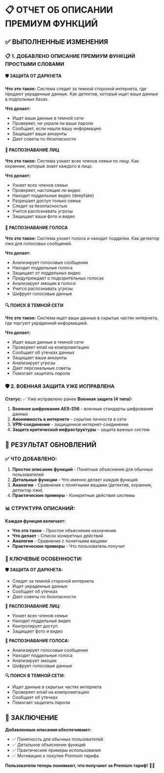 # 📋 ОТЧЕТ ОБ ОПИСАНИИ ПРЕМИУМ ФУНКЦИЙ

## ✅ ВЫПОЛНЕННЫЕ ИЗМЕНЕНИЯ

### 📋 1. ДОБАВЛЕНО ОПИСАНИЕ ПРЕМИУМ ФУНКЦИЙ ПРОСТЫМИ СЛОВАМИ

#### 🛡️ ЗАЩИТА ОТ ДАРКНЕТА
**Что это такое:**
Система следит за темной стороной интернета, где продают украденные данные. Как детектив, который ищет ваши данные в подпольных базах.

**Что делает:**
- Ищет ваши данные в темной сети
- Проверяет, не украли ли ваши пароли
- Сообщает, если нашли вашу информацию
- Защищает ваши аккаунты
- Дает советы по безопасности

#### 👤 РАСПОЗНАВАНИЕ ЛИЦ
**Что это такое:**
Система узнает всех членов семьи по лицу. Как охранник, который знает каждого в лицо.

**Что делает:**
- Узнает всех членов семьи
- Проверяет, настоящие ли видео
- Находит поддельные видео (deepfake)
- Разрешает доступ только семье
- Следит за безопасностью
- Учится распознавать угрозы
- Защищает ваши фото и видео

#### 🎵 РАСПОЗНАВАНИЕ ГОЛОСА
**Что это такое:**
Система узнает голоса и находит подделки. Как детектор лжи для голосовых сообщений.

**Что делает:**
- Анализирует голосовые сообщения
- Находит поддельные голоса
- Защищает от поддельных видео
- Предупреждает о подозрительных голосах
- Анализирует эмоции в голосе
- Учится распознавать угрозы
- Шифрует голосовые данные

#### 🔍 ПОИСК В ТЕМНОЙ СЕТИ
**Что это такое:**
Система ищет ваши данные в скрытых частях интернета, где торгуют украденной информацией.

**Что делает:**
- Ищет ваши данные в темной сети
- Проверяет email на компрометацию
- Сообщает об утечках данных
- Защищает ваши аккаунты
- Анализирует угрозы
- Дает персональные советы
- Помогает защитить пароли

### 🛡️ 2. ВОЕННАЯ ЗАЩИТА УЖЕ ИСПРАВЛЕНА
**Статус:** ✅ Уже исправлено ранее
**Военная защита (4 типа):**
1. **Военное шифрование AES-256** - военные стандарты шифрования данных
2. **Анонимность в интернете** - скрытие личности в сети
3. **VPN-соединение** - защищенное интернет-соединение
4. **Защита критической инфраструктуры** - защита важных систем

## 🎯 РЕЗУЛЬТАТ ОБНОВЛЕНИЙ

### ✅ ЧТО ДОБАВЛЕНО:

1. **Простое описание функций** - Понятные объяснения для обычных пользователей
2. **Детальные функции** - Что именно делает каждая функция
3. **Аналогии** - Сравнения с понятными вещами (детектив, охранник, детектор лжи)
4. **Практические примеры** - Конкретные действия системы

### 📊 СТРУКТУРА ОПИСАНИЙ:

**Каждая функция включает:**
- **Что это такое** - Простое объяснение назначения
- **Что делает** - Список конкретных действий
- **Аналогия** - Сравнение с понятными вещами
- **Практические примеры** - Что пользователь получит

### 🎯 КЛЮЧЕВЫЕ ОСОБЕННОСТИ:

**🛡️ ЗАЩИТА ОТ ДАРКНЕТА:**
- Следит за темной стороной интернета
- Ищет украденные данные
- Сообщает об утечках
- Дает советы по безопасности

**👤 РАСПОЗНАВАНИЕ ЛИЦ:**
- Узнает всех членов семьи
- Находит поддельные видео
- Контролирует доступ
- Защищает фото и видео

**🎵 РАСПОЗНАВАНИЕ ГОЛОСА:**
- Анализирует голосовые сообщения
- Находит поддельные голоса
- Анализирует эмоции
- Шифрует голосовые данные

**🔍 ПОИСК В ТЕМНОЙ СЕТИ:**
- Ищет данные в скрытых частях интернета
- Проверяет email на компрометацию
- Сообщает об утечках
- Помогает защитить пароли

## 🎯 ЗАКЛЮЧЕНИЕ

**Добавленные описания обеспечивают:**
- ✅ Понятность для обычных пользователей
- ✅ Детальное объяснение функций
- ✅ Практические примеры использования
- ✅ Мотивацию к покупке Premium тарифа

**Пользователи теперь понимают, что получают за Premium тариф!** 🎯✅

